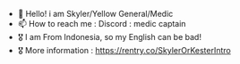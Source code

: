 - 👋 Hello! i am Skyler/Yellow General/Medic
- 📫 How to reach me : Discord : medic captain
- 🎖️ I am From Indonesia, so my English can be bad!
- 🎖️ More information : https://rentry.co/SkylerOrKesterIntro

<!---
YellowGeneral/YellowGeneral is a ✨ special ✨ repository because its `README.md` (this file) appears on your GitHub profile.
You can click the Preview link to take a look at your changes.
--->

